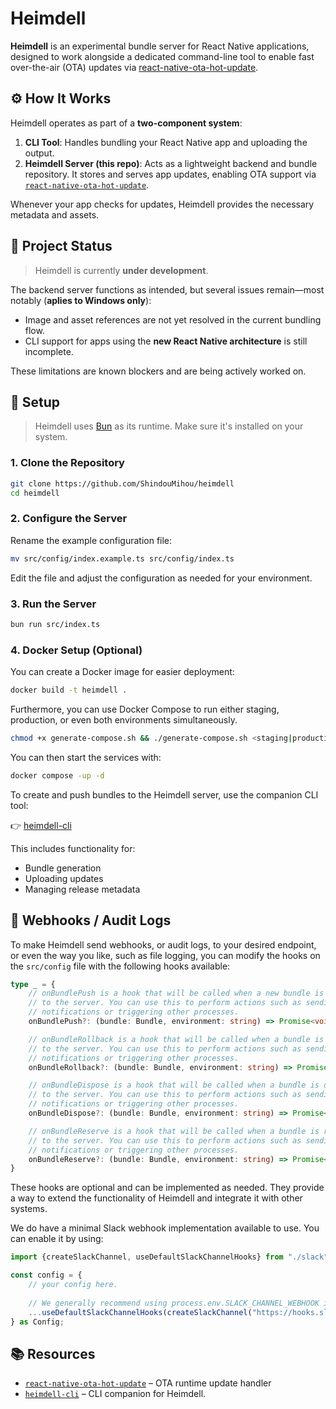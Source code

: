 # Heimdell

**Heimdell** is an experimental bundle server for React Native applications, designed to work alongside a dedicated command-line tool to enable fast over-the-air (OTA) updates via [react-native-ota-hot-update](https://github.com/vantuan88291/react-native-ota-hot-update).

## ⚙️ How It Works

Heimdell operates as part of a **two-component system**:

1. **CLI Tool**: Handles bundling your React Native app and uploading the output.
2. **Heimdell Server (this repo)**: Acts as a lightweight backend and bundle repository. It stores and serves app updates, enabling OTA support via [`react-native-ota-hot-update`](https://github.com/vantuan88291/react-native-ota-hot-update).

Whenever your app checks for updates, Heimdell provides the necessary metadata and assets.

## 🚧 Project Status

> Heimdell is currently **under development**.

The backend server functions as intended, but several issues remain—most notably (**aplies to Windows only**):

* Image and asset references are not yet resolved in the current bundling flow.
* CLI support for apps using the **new React Native architecture** is still incomplete.

These limitations are known blockers and are being actively worked on.

## 🔧 Setup

> Heimdell uses [Bun](https://bun.sh) as its runtime. Make sure it's installed on your system.

### 1. Clone the Repository

```bash
git clone https://github.com/ShindouMihou/heimdell
cd heimdell
```

### 2. Configure the Server

Rename the example configuration file:

```bash
mv src/config/index.example.ts src/config/index.ts
```

Edit the file and adjust the configuration as needed for your environment.

### 3. Run the Server

```bash
bun run src/index.ts
```

### 4. Docker Setup (Optional)

You can create a Docker image for easier deployment:

```bash
docker build -t heimdell .
```

Furthermore, you can use Docker Compose to run either staging, production, or even both environments simultaneously.

```bash
chmod +x generate-compose.sh && ./generate-compose.sh <staging|production|all>
```

You can then start the services with:

```bash
docker compose -up -d
```

To create and push bundles to the Heimdell server, use the companion CLI tool:

👉 [heimdell-cli](https://github.com/ShindouMihou/heimdell-cli)

This includes functionality for:

* Bundle generation
* Uploading updates
* Managing release metadata

## 🔗 Webhooks / Audit Logs

To make Heimdell send webhooks, or audit logs, to your desired endpoint, or even the way you like, such as file logging, 
you can modify the hooks on the `src/config` file with the following hooks available:
```ts
type _ = {
    // onBundlePush is a hook that will be called when a new bundle is pushed
    // to the server. You can use this to perform actions such as sending
    // notifications or triggering other processes.
    onBundlePush?: (bundle: Bundle, environment: string) => Promise<void>,

    // onBundleRollback is a hook that will be called when a bundle is rolled back
    // to the server. You can use this to perform actions such as sending
    // notifications or triggering other processes.
    onBundleRollback?: (bundle: Bundle, environment: string) => Promise<void>,

    // onBundleDispose is a hook that will be called when a bundle is disposed
    // to the server. You can use this to perform actions such as sending
    // notifications or triggering other processes.
    onBundleDispose?: (bundle: Bundle, environment: string) => Promise<void>,

    // onBundleReserve is a hook that will be called when a bundle is reserved
    // to the server. You can use this to perform actions such as sending
    // notifications or triggering other processes.
    onBundleReserve?: (bundle: Bundle, environment: string) => Promise<void>
}
```

These hooks are optional and can be implemented as needed. They provide a way to extend the functionality of Heimdell and integrate it with other systems.

We do have a minimal Slack webhook implementation available to use. You can enable it by using:

```ts
import {createSlackChannel, useDefaultSlackChannelHooks} from "./slack";

const config = {
    // your config here.
    
    // We generally recommend using process.env.SLACK_CHANNEL_WEBHOOK instead of hardcoding the webhook URL.
    ...useDefaultSlackChannelHooks(createSlackChannel("https://hooks.slack.com/services/XXX/YYY/ZZZ"))
} as Config;
```

## 📚 Resources

* [`react-native-ota-hot-update`](https://github.com/vantuan88291/react-native-ota-hot-update) – OTA runtime update handler
* [`heimdell-cli`](https://github.com/ShindouMihou/heimdell-cli) – CLI companion for Heimdell.
